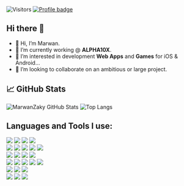 ![Visitors](https://visitor-badge.glitch.me/badge?page_id=marwanzaky) [![Profile badge](https://www.codewars.com/users/marwanzaky/badges/micro?theme=dark)](https://www.codewars.com/users/marwanzaky)
## Hi there 👋
- 👋 Hi, I’m Marwan.
- 🔭 I’m currently working @ **ALPHA10X**.
- 👀 I’m interested in development **Web Apps** and **Games** for iOS & Android...
- 👯 I’m looking to collaborate on an ambitious or large project.

## 📈 GitHub Stats
<!-- ![EnjiRouz GitHub Stats](https://github-readme-stats.vercel.app/api?username=marwanzaky&count_private=true&hide=contribs&show_icons=true&theme=radical) -->
![MarwanZaky GitHub Stats](https://github-readme-stats.vercel.app/api?username=marwanzaky&show_icons=true&theme=radical&count_private=true&hide_border=true&hide=contribs,issues)
![Top Langs](https://github-readme-stats.vercel.app/api/top-langs/?username=marwanzaky&layout=compact&theme=radical&hide_border=true&hide=shaderlab,hlsl)

## Languages and Tools I use:
<div>
  <img src="https://img.shields.io/badge/-Unity-2c3e50.svg?logo=unity&style=flat">
  <img src="https://img.shields.io/badge/-C%23-2c3e50.svg?logo=csharp&style=flat">
  <img src="https://img.shields.io/badge/-Blender-2c3e50.svg?logo=blender&style=flat">
  <img src="https://img.shields.io/badge/-Firebase-2c3e50.svg?logo=firebase&style=flat">
</div>

<div>
  <img src="https://img.shields.io/badge/-Nest.js-2c3e50.svg?logo=nestjs&style=flat">
  <img src="https://img.shields.io/badge/-Node.js-2c3e50.svg?logo=node.js&style=flat">
  <img src="https://img.shields.io/badge/-Express.js-2c3e50.svg?logo=express&style=flat">
  <img src="https://img.shields.io/badge/-MongoDB-2c3e50.svg?logo=mongodb&style=flat">
  <img src="https://img.shields.io/badge/-Neo4j-2c3e50.svg?logo=neo4j&style=flat">
</div>

<div>
  <img src="https://img.shields.io/badge/-HTML5-2c3e50.svg?logo=html5&style=flat">
  <img src="https://img.shields.io/badge/-CSS3-2c3e50.svg?logo=css3&style=flat">
  <img src="https://img.shields.io/badge/-Sass-2c3e50.svg?logo=sass&style=flat">
  <img src="https://img.shields.io/badge/-Tailwind CSS-2c3e50.svg?logo=tailwindcss&style=flat">
</div>

<div>
  <img src="https://img.shields.io/badge/-TypeScript-2c3e50.svg?logo=typescript&style=flat">
  <img src="https://img.shields.io/badge/-JavaScript-2c3e50.svg?logo=javascript&style=flat">
  <img src="https://img.shields.io/badge/-Next.js-2c3e50.svg?logo=next.js&style=flat">
  <img src="https://img.shields.io/badge/-React.js-2c3e50.svg?logo=react&style=flat">
  <img src="https://img.shields.io/badge/-Angular-2c3e50.svg?logo=angular&style=flat">
</div>

<div>
  <img src="https://img.shields.io/badge/-Git-2c3e50.svg?logo=git&style=flat">
  <img src="https://img.shields.io/badge/-Github-2c3e50.svg?logo=github&style=flat">
  <img src="https://img.shields.io/badge/-Visual Studio Code-2c3e50.svg?logo=visualstudiocode&style=flat">
</div>

<div>
  <img src="https://img.shields.io/badge/-Postman-2c3e50.svg?logo=postman&style=flat">
  <img src="https://img.shields.io/badge/-Figma-2c3e50.svg?logo=figma&style=flat">
  <img src="https://img.shields.io/badge/-Notion-2c3e50.svg?logo=notion&style=flat">
</div>

